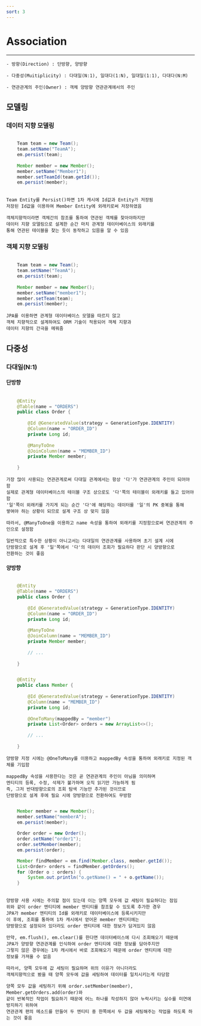 ```yaml
---
sort: 3
---
```


# Association

---

    - 방향(Direction) : 단방향, 양방향

    - 다중성(Muitiplicity) : 다대일(N:1), 일대다(1:N), 일대일(1:1), 다대다(N:M)

    - 연관관계의 주인(Owner) : 객체 양방향 연관관계에서의 주인

## 모델링

### 데이터 지향 모델링

```java

    Team team = new Team();
    team.setName("TeamA");
    em.persist(team);
    
    Member member = new Member();
    member.setName("Member1");
    member.setTeamId(team.getId());
    em.persist(member);
    
```

    Team Entity를 Persist()하면 1차 캐시에 Id값과 Entity가 저장됨
    저장된 Id값을 이용하여 Member Entity에 외래키로써 저장하였음

    객체지향적이라면 객체간의 참조를 통하여 연관된 객체를 찾아야하지만
    데이터 지향 모델링으로 설계한 순간 마치 관계형 데이터베이스의 외래키를
    통해 연관된 테이블을 찾는 듯이 동작하고 있믐을 알 수 있음

### 객체 지향 모델링

```java
    
    Team team = new Team();
    team.setName("TeamA");
    em.persist(team);
    
    Member member = new Member();
    member.setName("member1");
    member.setTeam(team);
    em.persist(member);

```

    JPA를 이용하면 관계형 데이터베이스 모델을 따르지 않고
    객체 지향적으로 설계하여도 ORM 기술이 적용되어 객체 지향과
    데이터 지향의 간극을 메꿔줌
    
## 다중성

### 다대일(N:1)

#### 단방향

```java
    
    @Entity
    @Table(name = "ORDERS")
    public class Order {
    
        @Id @GeneratedValue(strategy = GenerationType.IDENTITY)
        @Column(name = "ORDER_ID")
        private Long id;
        
        @ManyToOne
        @JoinColumn(name = "MEMBER_ID")
        private Member member;
        
    }

```

    가장 많이 사용되는 연관관계로써 다대일 관계에서는 항상 '다'가 연관관계의 주인이 되어야 함
    실제로 관계형 데이터베이스의 테이블 구조 상으로도 '다'쪽의 테이블이 외래키를 들고 있어야 함
    '일'쪽이 외래키를 가지게 되는 순간 '다'에 해당하는 데이터를 '일'의 PK 중복을 통해
    쌓여야 하는 상황이 되므로 설계 구조 상 맞지 않음

    따라서, @ManyToOne을 이용하고 name 속성을 통하여 외래키를 지정함으로써 연관관계의 주인으로 설정함

    일반적으로 특수한 상황이 아니고서는 다대일의 연관관계를 사용하며 초기 설계 시에
    단방향으로 설계 후 '일'쪽에서 '다'의 데이터 조회가 필요하다 판단 시 양방향으로
    전환하는 것이 좋음

#### 양방향

```java

    @Entity
    @Table(name = "ORDERS")
    public class Order {
    
        @Id @GeneratedValue(strategy = GenerationType.IDENTITY)
        @Column(name = "ORDER_ID")
        private Long id;
        
        @ManyToOne
        @JoinColumn(name = "MEMBER_ID")
        private Member member;
        
        // ...
        
    }

```

```java

    @Entity
    public class Member {
    
        @Id @GeneratedValue(strategy = GenerationType.IDENTITY)
        @Column(name = "MEMBER_ID")
        private Long id;
    
        @OneToMany(mappedBy = "member")
        private List<Order> orders = new ArrayList<>();
    
        // ...
        
    }

```

    양방향 지정 시에는 @OneToMany를 이용하고 mappedBy 속성을 통하여 외래키로 지정된 객체를 기입함 
    
    mappedBy 속성을 사용한다는 것은 곧 연관관계의 주인이 아님을 의미하며
    엔티티의 등록, 수정, 삭제가 불가하며 오직 읽기만 가능하게 됨
    즉, 그저 반대방향으로의 조회 탐색 기능만 추가된 것이므로 
    단방향으로 설계 후에 필요 시에 양방향으로 전환하여도 무방함
    
```java

    Member member = new Member();
    member.setName("memberA");
    em.persist(member);
    
    Order order = new Order();
    order.setName("order1");
    order.setMember(member);
    em.persist(order);

    Member findMember = em.find(Member.class, member.getId());
    List<Order> orders = findMember.getOrders();
    for (Order o : orders) {
        System.out.println("o.getName() = " + o.getName());    
    }
    
```

    양방향 사용 시에는 주의할 점이 있는데 이는 양쪽 모두에 값 세팅이 필요하다는 점임
    위와 같이 order 엔티티에 member 엔티티를 참조할 수 있도록 추가한 경우
    JPA가 member 엔티티의 Id를 외래키로 데이터베이스에 등록시키지만
    이 후에, 조회를 통하여 1차 캐시에서 얻어온 member 엔티티에는 
    양방향으로 설정되어 있더라도 order 엔티티에 대한 정보가 담겨있지 않음
    
    만약, em.flush(), em.clear()를 한다면 데이터베이스에 다시 조회해오기 때문에
    JPA가 양방향 연관관계를 인식하여 order 엔티티에 대한 정보를 담아주지만
    그렇지 않은 경우에는 1차 캐시에서 바로 조회해오기 때문에 order 엔티티에 대한
    정보를 가져올 수 없음

    따라서, 양쪽 모두에 값 세팅이 필요하며 위의 이유가 아니더라도
    객체지향적으로 봤을 때 양쪽 모두에 값을 세팅하여 데이터를 일치시키는게 타당함

    양쪽 모두 값을 세팅하기 위해 order.setMember(member), Member.getOrders.add(order)와
    같이 반복적인 작업이 필요하기 때문에 어느 하나를 작성하지 않아 누락시키는 실수를 미연에 방지하기 위하여
    연관관계 편의 메소드를 만들어 두 엔티티 중 한쪽에서 두 값을 세팅해주는 작업을 하도록 하는 것이 좋음


    
    
